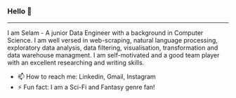 ### Hello 👋
---
I am Selam - A junior Data Engineer with a background in Computer Science. I am well versed in web-scraping, natural language processing, exploratory data analysis, data filtering, visualisation, transformation and data warehouse managment. I am self-motivated and a good team player with an excellent researching and writing skills.

- 📫 How to reach me: Linkedin, Gmail, Instagram
- ⚡ Fun fact: I am a Sci-Fi and Fantasy genre fan!
